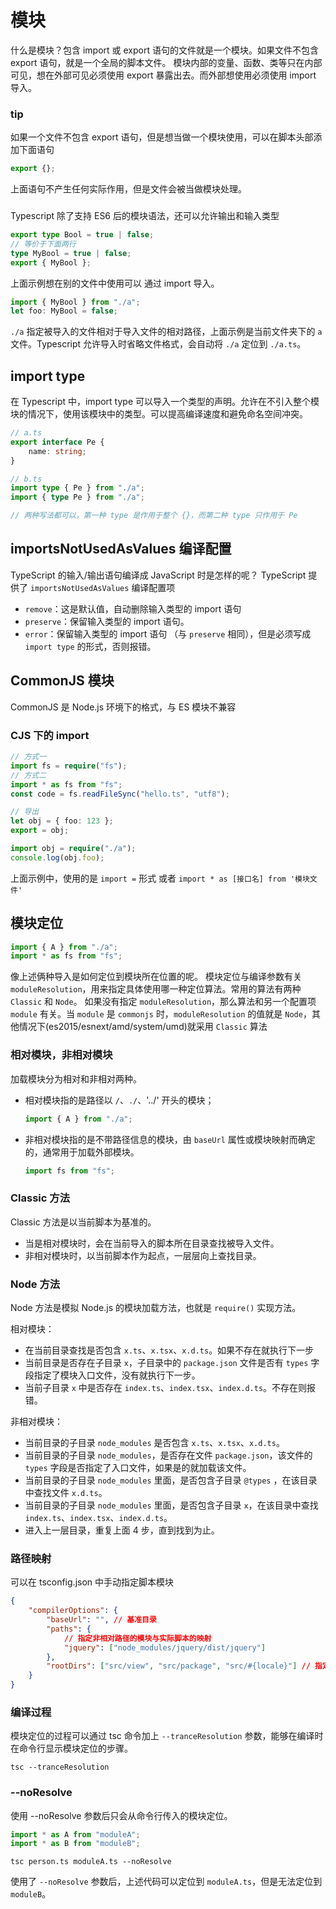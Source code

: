 # 模块

什么是模块？包含 import 或 export 语句的文件就是一个模块。如果文件不包含 export 语句，就是一个全局的脚本文件。
模块内部的变量、函数、类等只在内部可见，想在外部可见必须使用 export 暴露出去。而外部想使用必须使用 import 导入。

### tip

如果一个文件不包含 export 语句，但是想当做一个模块使用，可以在脚本头部添加下面语句

```typescript
export {};
```

上面语句不产生任何实际作用，但是文件会被当做模块处理。

###

Typescript 除了支持 ES6 后的模块语法，还可以允许输出和输入类型

```typescript
export type Bool = true | false;
// 等价于下面两行
type MyBool = true | false;
export { MyBool };
```

上面示例想在别的文件中使用可以 通过 import 导入。

```typescript
import { MyBool } from "./a";
let foo: MyBool = false;
```

`./a` 指定被导入的文件相对于导入文件的相对路径，上面示例是当前文件夹下的 `a` 文件。Typescript 允许导入时省略文件格式，会自动将 `./a` 定位到 `./a.ts`。

## import type

在 Typescript 中，import type 可以导入一个类型的声明。允许在不引入整个模块的情况下，使用该模块中的类型。可以提高编译速度和避免命名空间冲突。

```typescript
// a.ts
export interface Pe {
    name: string;
}

// b.ts
import type { Pe } from "./a";
import { type Pe } from "./a";

// 两种写法都可以，第一种 type 是作用于整个 {}，而第二种 type 只作用于 Pe
```

## importsNotUsedAsValues 编译配置

TypeScript 的输入/输出语句编译成 JavaScript 时是怎样的呢？
TypeScript 提供了 `importsNotUsedAsValues` 编译配置项

-   `remove`：这是默认值，自动删除输入类型的 import 语句
-   `preserve`：保留输入类型的 import 语句。
-   `error`：保留输入类型的 import 语句 （与 `preserve` 相同），但是必须写成 `import type` 的形式，否则报错。

## CommonJS 模块

CommonJS 是 Node.js 环境下的格式，与 ES 模块不兼容

### CJS 下的 import

```typescript
// 方式一
import fs = require("fs");
// 方式二
import * as fs from "fs";
const code = fs.readFileSync("hello.ts", "utf8");

// 导出
let obj = { foo: 123 };
export = obj;

import obj = require("./a");
console.log(obj.foo);
```

上面示例中，使用的是 `import =` 形式 或者 `import * as [接口名] from '模块文件'`

## 模块定位

```typescript
import { A } from "./a";
import * as fs from "fs";
```

像上述俩种导入是如何定位到模块所在位置的呢。
模块定位与编译参数有关 `moduleResolution`，用来指定具体使用哪一种定位算法。常用的算法有两种 `Classic` 和 `Node`。
如果没有指定 `moduleResolution`，那么算法和另一个配置项 `module` 有关。当 `module` 是 `commonjs` 时，`moduleResolution` 的值就是 `Node`，其他情况下(es2015/esnext/amd/system/umd)就采用 `Classic` 算法

### 相对模块，非相对模块

加载模块分为相对和非相对两种。

-   相对模块指的是路径以 `/`、`./`、'../' 开头的模块；
    ```typescript
    import { A } from "./a";
    ```
-   非相对模块指的是不带路径信息的模块，由 `baseUrl` 属性或模块映射而确定的，通常用于加载外部模块。

    ```typescript
    import fs from "fs";
    ```

### Classic 方法

Classic 方法是以当前脚本为基准的。

-   当是相对模块时，会在当前导入的脚本所在目录查找被导入文件。
-   非相对模块时，以当前脚本作为起点，一层层向上查找目录。

### Node 方法

Node 方法是模拟 Node.js 的模块加载方法，也就是 `require()` 实现方法。

相对模块：

-   在当前目录查找是否包含 `x.ts`、`x.tsx`、`x.d.ts`。如果不存在就执行下一步
-   当前目录是否存在子目录 `x`，子目录中的 `package.json` 文件是否有 `types` 字段指定了模块入口文件，没有就执行下一步。
-   当前子目录 `x` 中是否存在 `index.ts`、`index.tsx`、`index.d.ts`。不存在则报错。

非相对模块：

-   当前目录的子目录 `node_modules` 是否包含 `x.ts`、`x.tsx`、`x.d.ts`。
-   当前目录的子目录 `node_modules`，是否存在文件 `package.json`，该文件的 `types` 字段是否指定了入口文件，如果是的就加载该文件。
-   当前目录的子目录 `node_modules` 里面，是否包含子目录 `@types` ，在该目录中查找文件 `x.d.ts`。
-   当前目录的子目录 `node_modules` 里面，是否包含子目录 `x`，在该目录中查找 `index.ts`、`index.tsx`、`index.d.ts`。
-   进入上一层目录，重复上面 4 步，直到找到为止。

### 路径映射

可以在 tsconfig.json 中手动指定脚本模块

```json
{
    "compilerOptions": {
        "baseUrl": "", // 基准目录
        "paths": {
            // 指定非相对路径的模块与实际脚本的映射
            "jquery": ["node_modules/jquery/dist/jquery"]
        },
        "rootDirs": ["src/view", "src/package", "src/#{locale}"] // 指定模块定位时必须查找的其他目录
    }
}
```

### 编译过程

模块定位的过程可以通过 tsc 命令加上 `--tranceResolution` 参数，能够在编译时在命令行显示模块定位的步骤。

```shell
tsc --tranceResolution
```

### --noResolve

使用 --noResolve 参数后只会从命令行传入的模块定位。

```typescript
import * as A from "moduleA";
import * as B from "moduleB";
```

```shell
tsc person.ts moduleA.ts --noResolve
```
使用了 `--noResolve` 参数后，上述代码可以定位到 `moduleA.ts`，但是无法定位到 `moduleB`。
